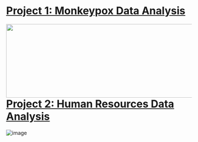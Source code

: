 # [Project 1: Monkeypox Data Analysis]()
<img src="https://user-images.githubusercontent.com/112139192/187304021-8aea0d34-b108-4f61-8228-cd94e363a4db.png" align="left" height="200" width="1200"/>



# [Project 2: Human Resources Data Analysis](https://github.com/TyreqPW/DA_Portfolio/tree/main/Project2)
![image](https://user-images.githubusercontent.com/112139192/187117338-79b114da-f3a9-4a7d-b353-a00d588b734c.png)







